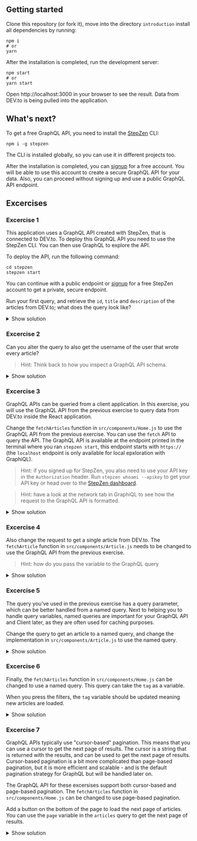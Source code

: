 ## Getting started

Clone this repository (or fork it), move into the directory `introduction` install all dependencies by running:

```
npm i
# or
yarn
```

After the installation is completed, run the development server:

```
npm start
# or
yarn start
```

Open http://localhost:3000 in your browser to see the result. Data from DEV.to is being pulled into the application.

## What's next?

To get a free GraphQL API, you need to install the [StepZen](https://stepzen.com) CLI:

```
npm i -g stepzen
```

The CLI is installed globally, so you can use it in different projects too.

After the installation is completed, you can [signup](https://stepzen.com/signup) for a free account. You will be able to use this account to create a secure GraphQL API for your data. Also, you can proceed without signing up and use a public GraphQL API endpoint.

## Excercises

### Excercise 1

This application uses a GraphQL API created with StepZen, that is connected to DEV.to. To deploy this GraphQL API you need to use the StepZen CLI. You can then use GraphQL to explore the API.

To deploy the API, run the following command:

```
cd stepzen
stepzen start
```

You can continue with a public endpoint or [signup](https://stepzen.com/signup) for a free StepZen account to get a private, secure endpoint.

Run your first query, and retrieve the `id`, `title` and `description` of the articles from DEV.to; what does the query look like?

<details>
<summary>Show solution</summary>
<p>

```graphql
{
  articles {
    id
    title
    description
  }
}

# or

query {
  articles {
    id
    title
    description
  }
}
```

</p>
</details>

### Excercise 2

Can you alter the query to also get the username of the user that wrote every article?

> Hint: Think back to how you inspect a GraphQL API schema.

<details>
<summary>Show solution</summary>
<p>

```graphql
{
  articles {
    id
    title
    description
    user {
      username
    }
  }
}

# or

query {
  articles {
    id
    title
    description
    user {
      username
    }
  }
}
```

</p>
</details>

### Excercise 3

GraphQL APIs can be queried from a client application. In this exercise, you will use the GraphQL API from the previous exercise to query data from DEV.to inside the React application.

Change the `fetchArticles` function in `src/components/Home.js` to use the GraphQL API from the previous exercise. You can use the `fetch` API to query the API. The GraphQL API is available at the endpoint printed in the terminal where you ran `stepzen start`, this endpoint starts with `https://` (the `localhost` endpoint is only available for local epxloration with GraphiQL).

> Hint: if you signed up for StepZen, you also need to use your API key in the `Authorization` header. Run `stepzen whoami --apikey` to get your API key or head over to the [StepZen dashboard](https://dashboard.stepzen.com).

> Hint: have a look at the network tab in GraphiQL to see how the request to the GraphQL API is formatted.

<details>
<summary>Show solution</summary>
<p>

[Look at the code]()

</p>
</details>

### Excercise 4

Also change the request to get a single article from DEV.to. The `fetchArticle` function in `src/components/Article.js` needs to be changed to use the GraphQL API from the previous exercise.

> Hint: how do you pass the variable to the GraphQL query

<details>
<summary>Show solution</summary>
<p>

[Look at the code]()

</p>
</details>

### Excercise 5

The query you've used in the previous exercise has a query parameter, which can be better handled from a named query. Next to helping you to handle query variables, named queries are important for your GraphQL API and Client later, as they are often used for caching purposes.

Change the query to get an article to a named query, and change the implementation in `src/components/Article.js` to use the named query.

<details>
<summary>Show solution</summary>
<p>

The query becomes:

```graphql
query GetArticleById($id: String!) {
  article(id: $id) {
    id
    title
    description
    body_html
  }
}
```

[Look at the code]()

</p>
</details>

### Excercise 6

Finally, the `fetchArticles` function in `src/components/Home.js` can be changed to use a named query. This query can take the `tag` as a variable.

When you press the filters, the `tag` variable should be updated meaning new articles are loaded.

<details>
<summary>Show solution</summary>
<p>

[Look at the code]()

</p>
</details>

### Excercise 7

GraphQL APIs typically use "cursor-based" pagination. This means that you can use a cursor to get the next page of results. The cursor is a string that is returned with the results, and can be used to get the next page of results. Cursor-based pagination is a bit more complicated than page-based pagination, but it is more efficient and scalable - and is the default pagination strategy for GraphQL but will be handled later on.

The GraphQL API for these excersises support both cursor-based and page-based pagination. The `fetchArticles` function in `src/components/Home.js` can be changed to use page-based pagination. 

Add a button on the bottom of the page to load the next page of articles. You can use the `page` variable in the `articles` query to get the next page of results.

<details>
<summary>Show solution</summary>
<p>

[Look at the code]()

</p>
</details>

